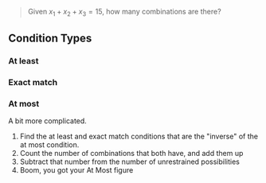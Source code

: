 > Given $x_{1} + x_{2} + x_{3} = 15$, how many combinations are there?


## Condition Types

### At least


### Exact match

### At most

A bit more complicated.

1. Find the at least and exact match conditions that are the "inverse" of the at most condition.
2. Count the number of combinations that both have, and add them up
3. Subtract that number from the number of unrestrained possibilities
4. Boom, you got your At Most figure
